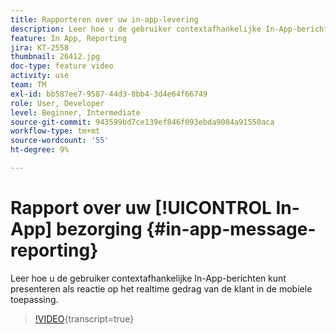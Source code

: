 ```yaml
---
title: Rapporteren over uw in-app-levering
description: Leer hoe u de gebruiker contextafhankelijke In-App-berichten kunt presenteren als reactie op het realtime gedrag van de klant in de mobiele toepassing.
feature: In App, Reporting
jira: KT-2558
thumbnail: 26412.jpg
doc-type: feature video
activity: use
team: TM
exl-id: bb587ee7-9587-44d3-8bb4-3d4e64f66749
role: User, Developer
level: Beginner, Intermediate
source-git-commit: 943599bd7ce139ef846f093ebda9084a91550aca
workflow-type: tm+mt
source-wordcount: '55'
ht-degree: 9%

---
```


# Rapport over uw [!UICONTROL In-App] bezorging {#in-app-message-reporting}

Leer hoe u de gebruiker contextafhankelijke In-App-berichten kunt presenteren als reactie op het realtime gedrag van de klant in de mobiele toepassing.

>[!VIDEO](https://video.tv.adobe.com/v/26412?learn=on){transcript=true}
